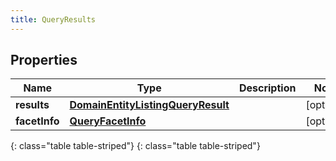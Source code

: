 ```yaml
---
title: QueryResults
---
```


## Properties

| Name | Type | Description | Notes |
| ------------ | ------------- | ------------- | ------------- |
| **results** | [**DomainEntityListingQueryResult**](DomainEntityListingQueryResult.html) |  |  [optional] |
| **facetInfo** | [**QueryFacetInfo**](QueryFacetInfo.html) |  |  [optional] |
{: class="table table-striped"}
{: class="table table-striped"}


